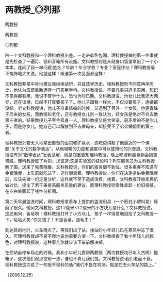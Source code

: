 # 两教授_◎列那

两教授

两教授

◎列那

陪一个文科教授和一个理科教授出差。一走进软卧包厢，理科教授做的第一件事就是先检查了一遍灯、锁和音箱所有设施。文科教授则是从贴身口袋里拿出了一个小本本，连问了我一串问题:姓名？年龄？毕业学校？专业？家庭住址？理科教授毫不掩饰地大笑说，他就这样！跟谁第一次见面都这样！

文科教授非常中肯地建议我继续读研，并且还学历史。理科教授则不同意再学历史，他认为应该重新选择一门实用学科。文科教授说，不要凡事只追求实用，知识不见得都有用。我说不管学什么，恐怕为时已晚。文科教授说，他女儿比我还大两岁，还在读博，已经不打算要孩子了。他儿子跟我一样大，不仅没要孩子，连婚都没结。听文科教授讲，他儿子准备结婚的时候，又遇到了另外一个女孩，他更青睐于后来的女孩，而教授和老伴，还有教授女儿则一致认为，好女孩是绝对不会去做第三者的。结果教授儿子至今孤身一人。理科教授又是大笑说，最矛盾的不是你儿子，而是你女儿，她自己可以解放到不去做母亲，却接受不了弟弟婚姻里的第三者。

理科教授旁若无人地拿出自备的面包和矿泉水，边吃边讲起了他最近的一个课题“关于文化的数学表达”。从他咀嚼的力度和速度中可以感知他的兴奋度。文科教授没有对“数学表达”发表见解，而是郑重告知理科教授，晚上吃淀粉类食物会损害肾脏。理科教授怔了片刻，求证道:这是实验室的结论吗？列车服务员为文科教授解了围，送来了免费晚餐。文科教授说，你们的服务很不到位，很多乘客不知道有免费晚餐，上车前就吃过了，这样很浪费。理科教授说，你们在决定提供免费晚餐前，应该先做一份定量分析，这样就不至于造成浪费。接着，文科教授开始拿民航做对比，提出了若干条提高服务质量的建议。而理科教授则索性拿起一份旧报纸，在空白处画起了线性分析图。

第二天早晨盥洗时间，理科教授拿着车上提供的盥洗用具（一个密封小塑料盒）琢磨了很久。他问文科教授，这1.2厘米×1.2厘米的小方块儿是什么？文科教授说，这还用问，香皂呗！理科教授打开了小方块儿，孩子一样得意地狠拍了文科教授一下，哈哈大笑:“你又错了！不是香皂，是毛巾！”

到达目的地时，火车晚点了。等我们出了站，接站的小年轻儿已在寒风中冻了很久。可理科教授却不紧不慢地说他需要方便一下。文科教授看了看小年轻儿的脸色，对理科教授说，这种事儿你就应该下车前解决掉。

在往站前停车场走的时候，我和小年轻儿要帮两教授（两位教授均已年入古稀）提箱子，这次他们观点空前一致，谁也不肯让我们提。文科教授说:我们老而不衰。理科教授这次说了一句很不理科的话:“我们不是在机场，就是在去火车站的路上。”

（2006.12.25）